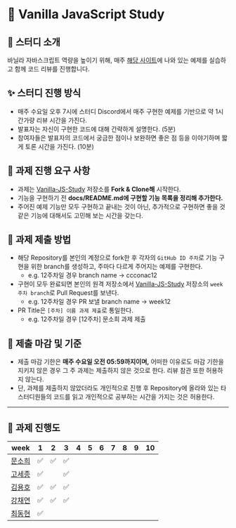 # 🌟 Vanilla JavaScript Study

## 💫 스터디 소개

바닐라 자바스크립트 역량을 높이기 위해, 매주 [해당 사이트](https://www.freecodecamp.org/korean/news/javascript-projects-for-beginners/#flipper)에 나와 있는 예제를 실습하고 함께 코드 리뷰를 진행합니다.

## ✨ 스터디 진행 방식

- 매주 수요일 오후 7시에 스터디 Discord에서 매주 구현한 예제를 기반으로 약 1시간가량 리뷰 시간을 가진다.
- 발표자는 자신이 구현한 코드에 대해 간략하게 설명한다. (5분)
- 참여자들은 발표자의 코드에서 궁금한 점이나 보완하면 좋은 점 등을 이야기하며 짧게 토론 시간을 가진다. (10분)

## 💭 과제 진행 요구 사항

- 과제는 [Vanilla-JS-Study](https://github.com/CHZZK-Study/Vanilla-JS-Study) 저장소를 **Fork & Clone해** 시작한다.
- 기능을 구현하기 전 **docs/README.md에 구현할 기능 목록을 정리해 추가한다.**
- 주어진 예제 기능만 모두 구현하고 끝내는 것이 아닌, 추가적으로 구현하면 좋을 것 같은 기능에 대해서도 고민해 보는 시간을 갖는다.

## 📮 과제 제출 방법

- 해당 Repository를 본인의 계정으로 fork한 후 각자의 `GitHub ID 주차`로 기능 구현을 위한 branch를 생성하고, 주마다 다르게 주어지는 예제를 구현한다.
  - e.g. 12주차일 경우 branch name → ccconac12
- 구현이 모두 완료되면 본인의 원격 저장소에서 [Vanilla-JS-Study](https://github.com/CHZZK-Study/Vanilla-JS-Study) 저장소의 `week 주차 branch`로 Pull Request를 보낸다.
  - e.g. 12주차일 경우 PR 보낼 branch name → week12
- PR Title은 `[주차] 이름 과제 제출`로 통일한다.
  - e.g. 12주차일 경우 [12주차] 문소희 과제 제출

## 🚨 제출 마감 및 기준

- 제출 마감 기한은 **매주 수요일 오전 05:59까지이며,** 어떠한 이유로도 마감 기한을 지키지 않은 경우 그 주 과제는 제출하지 않은 것으로 한다. 리뷰 참관 또한 허용하지 않는다.
- 단, 과제를 제출하지 않았더라도 개인적으로 진행 후 Repository에 올라와 있는 타 스터디원들의 코드를 읽고 개인적으로 공부하는 시간을 가지는 것은 허용한다.

---

## 🚀 과제 진행도

| week                                  | 1   | 2   | 3   | 4   | 5   | 6   | 7   | 8   | 9   | 10  |
| ------------------------------------- | --- | --- | --- | --- | --- | --- | --- | --- | --- | --- |
| [문소희](https://github.com/ccconac)  | ✅  | ✅  | ✅  |     |     |     |     |     |     |
| [고세종](https://github.com/SebellKo) | ✅  |     | ✅  |     |     |     |     |     |     |
| [김용호](https://github.com/KKYHH)    | ✅  | ✅  | ✅  |     |     |     |     |     |     |
| [강채연](https://github.com/rkdcodus) | ✅  | ✅  | ✅  |     |     |     |     |     |     |     |
| [최동현](https://github.com/saetakki) | ✅  |     |     |     |     |     |     |     |     |
